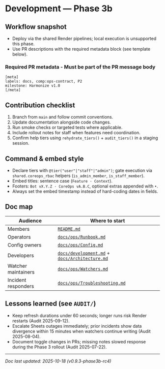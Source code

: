 # Development — Phase 3b

## Workflow snapshot
- Deploy via the shared Render pipelines; local execution is unsupported this phase.
- Use PR descriptions with the required metadata block (see template below).

### Required PR metadata - Must be part of the PR message body 
```
[meta]
labels: docs, comp:ops-contract, P2
milestone: Harmonize v1.0
[/meta]
```

## Contribution checklist
1. Branch from `main` and follow commit conventions.
2. Update documentation alongside code changes.
3. Run smoke checks or targeted tests where applicable.
4. Include rollout notes for staff when features need coordination.
5. Confirm help tiers using `rehydrate_tiers()` + `audit_tiers()` in a staging session.

## Command & embed style
- Declare tiers with `@tier("user"|"staff"|"admin")`; gate execution via
  `shared.coreops_rbac` helpers (`is_admin_member`, `is_staff_member`).
- Embed titles: sentence case (`Feature · Context`).
- Footers: `Bot vX.Y.Z · CoreOps vA.B.C`, optional extras appended with ` • `.
- Always set the embed timestamp instead of hard-coding dates in fields.

## Doc map
| Audience | Where to start |
| --- | --- |
| Members | [`README.md`](../README.md) |
| Operators | [`docs/ops/Runbook.md`](ops/Runbook.md) |
| Config owners | [`docs/ops/Config.md`](ops/Config.md) |
| Developers | [`docs/development.md`](development.md) + [`docs/Architecture.md`](Architecture.md) |
| Watcher maintainers | [`docs/ops/Watchers.md`](ops/Watchers.md) |
| Incident responders | [`docs/ops/Troubleshooting.md`](ops/Troubleshooting.md) |

## Lessons learned (see `AUDIT/`)
- Keep refresh durations under 60 seconds; longer runs risk Render restarts (Audit 2025-09-12).
- Escalate Sheets outages immediately; prior incidents show data divergence within 15
  minutes when watchers continue writing (Audit 2025-08-04).
- Document toggle changes in PRs; missing notes slowed response during the Phase 3 rollout
  (Audit 2025-07-22).

---

_Doc last updated: 2025-10-18 (v0.9.3-phase3b-rc4)_
